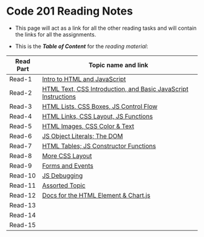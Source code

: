 # Code 201 Reading Notes

* This page will act as a link for all the other reading tasks and will contain the links for all the assignments.

* This is the ***Table of Content*** for the *reading material*:


 

| Read Part                    |       Topic name and link
-------------------------------|-----------------------------------
| Read-1                       | [Intro to HTML and JavaScript](https://badwan95.github.io/reading-notes/class-01)
| Read-2                       | [HTML Text, CSS Introduction, and Basic JavaScript Instructions](https://badwan95.github.io/reading-notes/class-02)
| Read-3                       |[HTML Lists, CSS Boxes, JS Control Flow](https://badwan95.github.io/reading-notes/class-03)
| Read-4                       |[HTML Links, CSS Layout, JS Functions](https://badwan95.github.io/reading-notes/class-04)
| Read-5                       |[HTML Images, CSS Color & Text](https://badwan95.github.io/reading-notes/class-05)
| Read-6                       |[JS Object Literals; The DOM](https://badwan95.github.io/reading-notes/class-06)
| Read-7                       |[HTML Tables; JS Constructor Functions](https://badwan95.github.io/reading-notes/class-07)
| Read-8                       |[More CSS Layout](https://badwan95.github.io/reading-notes/class-08)
| Read-9                       |[Forms and Events](https://badwan95.github.io/reading-notes/class-09)
| Read-10                      |[JS Debugging](https://badwan95.github.io/reading-notes/class-10)
| Read-11                      |[Assorted Topic](https://badwan95.github.io/reading-notes/class-11)
| Read-12                      |[Docs for the HTML <canvas> Element & Chart.js](https://badwan95.github.io/reading-notes/class-12)
| Read-13                      |
| Read-14                      |
| Read-15                      |
